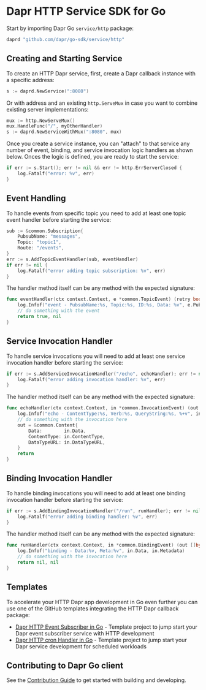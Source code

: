 # Dapr HTTP Service SDK for Go

Start by importing Dapr Go `service/http` package:

```go
daprd "github.com/dapr/go-sdk/service/http"
```

## Creating and Starting Service 

To create an HTTP Dapr service, first, create a Dapr callback instance with a specific address:

```go
s := daprd.NewService(":8080")
```

Or with address and an existing `http.ServeMux` in case you want to combine existing server implementations:

```go
mux := http.NewServeMux()
mux.HandleFunc("/", myOtherHandler)
s := daprd.NewServiceWithMux(":8080", mux)
```

Once you create a service instance, you can "attach" to that service any number of event, binding, and service invocation logic handlers as shown below. Onces the logic is defined, you are ready to start the service:

```go
if err := s.Start(); err != nil && err != http.ErrServerClosed {
	log.Fatalf("error: %v", err)
}
```

## Event Handling 

To handle events from specific topic you need to add at least one topic event handler before starting the service:

```go
sub := &common.Subscription{
	PubsubName: "messages",
	Topic: "topic1",
	Route: "/events",
}
err := s.AddTopicEventHandler(sub, eventHandler)
if err != nil {
	log.Fatalf("error adding topic subscription: %v", err)
}
```

The handler method itself can be any method with the expected signature:

```go
func eventHandler(ctx context.Context, e *common.TopicEvent) (retry bool, err error) {
	log.Infof("event - PubsubName:%s, Topic:%s, ID:%s, Data: %v", e.PubsubName, e.Topic, e.ID, e.Data)
	// do something with the event
	return true, nil
}
```

## Service Invocation Handler 

To handle service invocations you will need to add at least one service invocation handler before starting the service: 

```go
if err := s.AddServiceInvocationHandler("/echo", echoHandler); err != nil {
	log.Fatalf("error adding invocation handler: %v", err)
}
```

The handler method itself can be any method with the expected signature:

```go
func echoHandler(ctx context.Context, in *common.InvocationEvent) (out *common.Content, err error) {
	log.Infof("echo - ContentType:%s, Verb:%s, QueryString:%s, %+v", in.ContentType, in.Verb, in.QueryString, string(in.Data))
	// do something with the invocation here 
	out = &common.Content{
		Data:        in.Data,
		ContentType: in.ContentType,
		DataTypeURL: in.DataTypeURL,
	}
	return
}
```

## Binding Invocation Handler 

To handle binding invocations you will need to add at least one binding invocation handler before starting the service: 

```go
if err := s.AddBindingInvocationHandler("/run", runHandler); err != nil {
	log.Fatalf("error adding binding handler: %v", err)
}
```

The handler method itself can be any method with the expected signature:

```go
func runHandler(ctx context.Context, in *common.BindingEvent) (out []byte, err error) {
	log.Infof("binding - Data:%v, Meta:%v", in.Data, in.Metadata)
	// do something with the invocation here 
	return nil, nil
}
```

## Templates 

To accelerate your HTTP Dapr app development in Go even further you can use one of the GitHub templates integrating the HTTP Dapr callback package:

* [Dapr HTTP Event Subscriber in Go](https://github.com/mchmarny/dapr-http-event-subscriber-template) - Template project to jump start your Dapr event subscriber service with HTTP development
* [Dapr HTTP cron Handler in Go](https://github.com/mchmarny/dapr-http-cron-handler-template) - Template project to jump start your Dapr service development for scheduled workloads


## Contributing to Dapr Go client

See the [Contribution Guide](../../CONTRIBUTING.md) to get started with building and developing.
